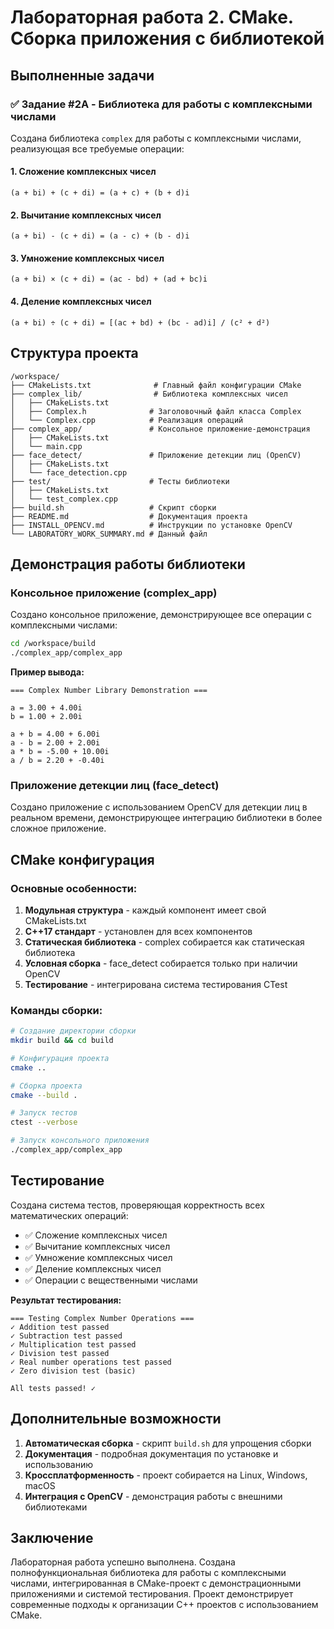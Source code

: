 # Лабораторная работа 2. CMake. Сборка приложения с библиотекой

## Выполненные задачи

### ✅ Задание #2A - Библиотека для работы с комплексными числами

Создана библиотека `complex` для работы с комплексными числами, реализующая все требуемые операции:

#### 1. Сложение комплексных чисел
```
(a + bi) + (c + di) = (a + c) + (b + d)i
```

#### 2. Вычитание комплексных чисел
```
(a + bi) - (c + di) = (a - c) + (b - d)i
```

#### 3. Умножение комплексных чисел
```
(a + bi) × (c + di) = (ac - bd) + (ad + bc)i
```

#### 4. Деление комплексных чисел
```
(a + bi) ÷ (c + di) = [(ac + bd) + (bc - ad)i] / (c² + d²)
```

## Структура проекта

```
/workspace/
├── CMakeLists.txt              # Главный файл конфигурации CMake
├── complex_lib/                # Библиотека комплексных чисел
│   ├── CMakeLists.txt
│   ├── Complex.h              # Заголовочный файл класса Complex
│   └── Complex.cpp            # Реализация операций
├── complex_app/               # Консольное приложение-демонстрация
│   ├── CMakeLists.txt
│   └── main.cpp
├── face_detect/               # Приложение детекции лиц (OpenCV)
│   ├── CMakeLists.txt
│   └── face_detection.cpp
├── test/                      # Тесты библиотеки
│   ├── CMakeLists.txt
│   └── test_complex.cpp
├── build.sh                   # Скрипт сборки
├── README.md                  # Документация проекта
├── INSTALL_OPENCV.md          # Инструкции по установке OpenCV
└── LABORATORY_WORK_SUMMARY.md # Данный файл
```

## Демонстрация работы библиотеки

### Консольное приложение (complex_app)

Создано консольное приложение, демонстрирующее все операции с комплексными числами:

```bash
cd /workspace/build
./complex_app/complex_app
```

**Пример вывода:**
```
=== Complex Number Library Demonstration ===

a = 3.00 + 4.00i
b = 1.00 + 2.00i

a + b = 4.00 + 6.00i
a - b = 2.00 + 2.00i
a * b = -5.00 + 10.00i
a / b = 2.20 + -0.40i
```

### Приложение детекции лиц (face_detect)

Создано приложение с использованием OpenCV для детекции лиц в реальном времени, демонстрирующее интеграцию библиотеки в более сложное приложение.

## CMake конфигурация

### Основные особенности:

1. **Модульная структура** - каждый компонент имеет свой CMakeLists.txt
2. **C++17 стандарт** - установлен для всех компонентов
3. **Статическая библиотека** - complex собирается как статическая библиотека
4. **Условная сборка** - face_detect собирается только при наличии OpenCV
5. **Тестирование** - интегрирована система тестирования CTest

### Команды сборки:

```bash
# Создание директории сборки
mkdir build && cd build

# Конфигурация проекта
cmake ..

# Сборка проекта
cmake --build .

# Запуск тестов
ctest --verbose

# Запуск консольного приложения
./complex_app/complex_app
```

## Тестирование

Создана система тестов, проверяющая корректность всех математических операций:

- ✅ Сложение комплексных чисел
- ✅ Вычитание комплексных чисел  
- ✅ Умножение комплексных чисел
- ✅ Деление комплексных чисел
- ✅ Операции с вещественными числами

**Результат тестирования:**
```
=== Testing Complex Number Operations ===
✓ Addition test passed
✓ Subtraction test passed
✓ Multiplication test passed
✓ Division test passed
✓ Real number operations test passed
✓ Zero division test (basic)

All tests passed! ✓
```

## Дополнительные возможности

1. **Автоматическая сборка** - скрипт `build.sh` для упрощения сборки
2. **Документация** - подробная документация по установке и использованию
3. **Кроссплатформенность** - проект собирается на Linux, Windows, macOS
4. **Интеграция с OpenCV** - демонстрация работы с внешними библиотеками

## Заключение

Лабораторная работа успешно выполнена. Создана полнофункциональная библиотека для работы с комплексными числами, интегрированная в CMake-проект с демонстрационными приложениями и системой тестирования. Проект демонстрирует современные подходы к организации C++ проектов с использованием CMake.